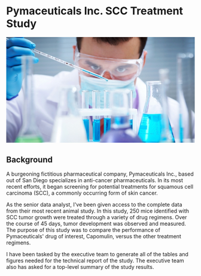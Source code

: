 # Pymaceuticals Inc. SCC Treatment Study
 
![Laboratory](images/laboratory.jpg)

## Background

 A burgeoning fictitious pharmaceutical company, Pymaceuticals Inc., based out of San Diego specializes in anti-cancer pharmaceuticals. In its most recent efforts, it began screening for potential treatments for squamous cell carcinoma (SCC), a commonly occurring form of skin cancer.

As the senior data analyst, I've been given access to the complete data from their most recent animal study. In this study, 250 mice identified with SCC tumor growth were treated through a variety of drug regimens. Over the course of 45 days, tumor development was observed and measured. The purpose of this study was to compare the performance of Pymaceuticals' drug of interest, Capomulin, versus the other treatment regimens.

I have been tasked by the executive team to generate all of the tables and figures needed for the technical report of the study. The executive team also has asked for a top-level summary of the study results.
